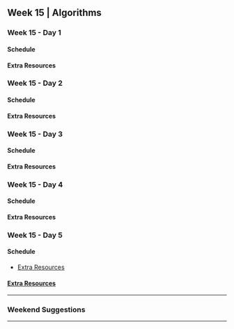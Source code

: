 ## Week 15 | Algorithms

### Week 15 - Day 1 

  #### Schedule

  #### Extra Resources

### Week 15 - Day 2 

  #### Schedule

  #### Extra Resources

### Week 15 - Day 3 

  #### Schedule

  #### Extra Resources

### Week 15 - Day 4 

  #### Schedule

  #### Extra Resources

### Week 15 - Day 5 

  #### Schedule

  - [Extra Resources](#extra-resources-4)

  #### [Extra Resources](week15/EXTRAS.md)

---

### Weekend Suggestions

---

